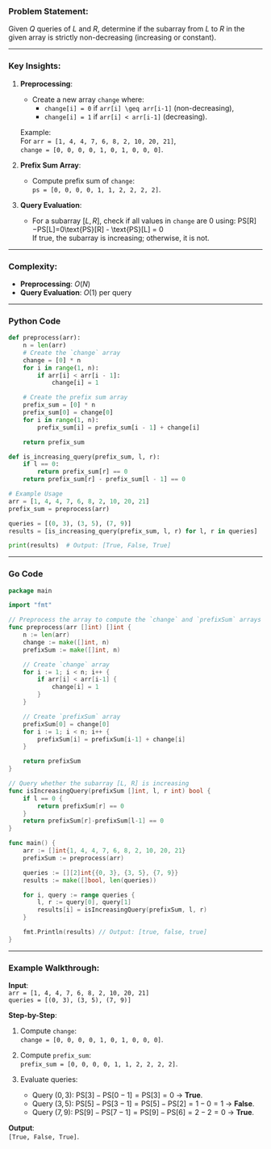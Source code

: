 ### Problem Statement:

Given $Q$ queries of $L$ and $R$, determine if the subarray from $L$ to $R$ in the given array is strictly non-decreasing (increasing or constant).

---

### Key Insights:

1. **Preprocessing**:
    
    - Create a new array `change` where:
        - `change[i] = 0` if `arr[i] \geq arr[i-1]` (non-decreasing),
        - `change[i] = 1` if `arr[i] < arr[i-1]` (decreasing).
    
    Example:  
    For `arr = [1, 4, 4, 7, 6, 8, 2, 10, 20, 21]`,  
    `change = [0, 0, 0, 0, 1, 0, 1, 0, 0, 0]`.
    
2. **Prefix Sum Array**:
    
    - Compute prefix sum of `change`:  
        `ps = [0, 0, 0, 0, 1, 1, 2, 2, 2, 2]`.
3. **Query Evaluation**:
    
    - For a subarray $[L, R]$, check if all values in `change` are 0 using: PS[R]−PS[L]=0\text{PS}[R] - \text{PS}[L] = 0  
        If true, the subarray is increasing; otherwise, it is not.

---

### Complexity:

- **Preprocessing**: $O(N)$
- **Query Evaluation**: $O(1)$ per query

---

### Python Code

```python
def preprocess(arr):
    n = len(arr)
    # Create the `change` array
    change = [0] * n
    for i in range(1, n):
        if arr[i] < arr[i - 1]:
            change[i] = 1

    # Create the prefix sum array
    prefix_sum = [0] * n
    prefix_sum[0] = change[0]
    for i in range(1, n):
        prefix_sum[i] = prefix_sum[i - 1] + change[i]

    return prefix_sum

def is_increasing_query(prefix_sum, l, r):
    if l == 0:
        return prefix_sum[r] == 0
    return prefix_sum[r] - prefix_sum[l - 1] == 0

# Example Usage
arr = [1, 4, 4, 7, 6, 8, 2, 10, 20, 21]
prefix_sum = preprocess(arr)

queries = [(0, 3), (3, 5), (7, 9)]
results = [is_increasing_query(prefix_sum, l, r) for l, r in queries]

print(results)  # Output: [True, False, True]
```

---

### Go Code

```go
package main

import "fmt"

// Preprocess the array to compute the `change` and `prefixSum` arrays
func preprocess(arr []int) []int {
	n := len(arr)
	change := make([]int, n)
	prefixSum := make([]int, n)

	// Create `change` array
	for i := 1; i < n; i++ {
		if arr[i] < arr[i-1] {
			change[i] = 1
		}
	}

	// Create `prefixSum` array
	prefixSum[0] = change[0]
	for i := 1; i < n; i++ {
		prefixSum[i] = prefixSum[i-1] + change[i]
	}

	return prefixSum
}

// Query whether the subarray [L, R] is increasing
func isIncreasingQuery(prefixSum []int, l, r int) bool {
	if l == 0 {
		return prefixSum[r] == 0
	}
	return prefixSum[r]-prefixSum[l-1] == 0
}

func main() {
	arr := []int{1, 4, 4, 7, 6, 8, 2, 10, 20, 21}
	prefixSum := preprocess(arr)

	queries := [][2]int{{0, 3}, {3, 5}, {7, 9}}
	results := make([]bool, len(queries))

	for i, query := range queries {
		l, r := query[0], query[1]
		results[i] = isIncreasingQuery(prefixSum, l, r)
	}

	fmt.Println(results) // Output: [true, false, true]
}
```

---

### Example Walkthrough:

**Input**:  
`arr = [1, 4, 4, 7, 6, 8, 2, 10, 20, 21]`  
`queries = [(0, 3), (3, 5), (7, 9)]`

**Step-by-Step**:

1. Compute `change`:  
    `change = [0, 0, 0, 0, 1, 0, 1, 0, 0, 0]`.
    
2. Compute `prefix_sum`:  
    `prefix_sum = [0, 0, 0, 0, 1, 1, 2, 2, 2, 2]`.
    
3. Evaluate queries:
    
    - Query $(0, 3)$: $\text{PS}[3] - \text{PS}[0-1] = \text{PS}[3] = 0$ → **True**.
    - Query $(3, 5)$: $\text{PS}[5] - \text{PS}[3-1] = \text{PS}[5] - \text{PS}[2] = 1 - 0 = 1$ → **False**.
    - Query $(7, 9)$: $\text{PS}[9] - \text{PS}[7-1] = \text{PS}[9] - \text{PS}[6] = 2 - 2 = 0$ → **True**.

**Output**:  
`[True, False, True]`.
